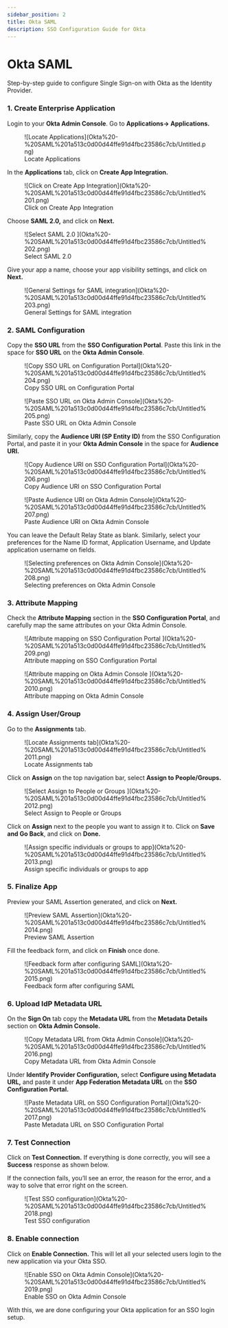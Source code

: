 ```yaml
---
sidebar_position: 2
title: Okta SAML
description: SSO Configuration Guide for Okta
---
```


# Okta SAML
<Subtitle>Step-by-step guide to configure Single Sign-on with Okta as the Identity Provider. </Subtitle>


### 1. Create Enterprise Application

Login to your **Okta Admin Console**. Go to **Applications→ Applications.**

<figure>![Locate Applications](Okta%20-%20SAML%201a513c0d00d44ffe91d4fbc23586c7cb/Untitled.png)
<figcaption>Locate Applications</figcaption></figure>


In the **Applications** tab, click on **Create App Integration.**

<figure>![Click on Create App Integration](Okta%20-%20SAML%201a513c0d00d44ffe91d4fbc23586c7cb/Untitled%201.png)
<figcaption>Click on Create App Integration</figcaption></figure>


Choose **SAML 2.0,** and click on **Next.**

<figure>![Select SAML 2.0 ](Okta%20-%20SAML%201a513c0d00d44ffe91d4fbc23586c7cb/Untitled%202.png)
<figcaption>Select SAML 2.0 </figcaption></figure>


Give your app a name, choose your app visibility settings, and click on **Next.** 

<figure>![General Settings for SAML integration](Okta%20-%20SAML%201a513c0d00d44ffe91d4fbc23586c7cb/Untitled%203.png)
<figcaption>General Settings for SAML integration</figcaption></figure>


### 2. SAML Configuration

Copy the **SSO URL** from the **SSO Configuration Portal**. Paste this link in the space for **SSO URL** on the **Okta Admin Console**. 

<figure>![Copy SSO URL on Configuration Portal](Okta%20-%20SAML%201a513c0d00d44ffe91d4fbc23586c7cb/Untitled%204.png)
<figcaption>Copy SSO URL on Configuration Portal</figcaption></figure>

<figure>![Paste SSO URL on Okta Admin Console](Okta%20-%20SAML%201a513c0d00d44ffe91d4fbc23586c7cb/Untitled%205.png)
<figcaption>Paste SSO URL on Okta Admin Console</figcaption></figure>


Similarly, copy the **Audience URI (SP Entity ID)** from the SSO Configuration Portal, and paste it in your **Okta Admin Console** in the space for **Audience URI.** 

<figure>![Copy Audience URI on SSO Configuration Portal](Okta%20-%20SAML%201a513c0d00d44ffe91d4fbc23586c7cb/Untitled%206.png)
<figcaption>Copy Audience URI on SSO Configuration Portal</figcaption></figure>

<figure>![Paste Audience URI on Okta Admin Console](Okta%20-%20SAML%201a513c0d00d44ffe91d4fbc23586c7cb/Untitled%207.png)
<figcaption>Paste Audience URI on Okta Admin Console </figcaption></figure>

You can leave the Default Relay State as blank. Similarly, select your preferences for the Name ID format, Application Username, and Update application username on fields. 


<figure>![Selecting preferences on Okta Admin Console](Okta%20-%20SAML%201a513c0d00d44ffe91d4fbc23586c7cb/Untitled%208.png)
<figcaption>Selecting preferences on Okta Admin Console</figcaption></figure>


### 3. Attribute Mapping

Check the **Attribute Mapping** section in the **SSO Configuration Portal**, and carefully map the same attributes on your Okta Admin Console. 
<figure>![Attribute mapping on SSO Configuration Portal ](Okta%20-%20SAML%201a513c0d00d44ffe91d4fbc23586c7cb/Untitled%209.png)
<figcaption>Attribute mapping on SSO Configuration Portal</figcaption></figure>

<figure>![Attribute mapping on Okta Admin Console ](Okta%20-%20SAML%201a513c0d00d44ffe91d4fbc23586c7cb/Untitled%2010.png)
<figcaption>Attribute mapping on Okta Admin Console</figcaption></figure>


### 4. Assign User/Group

Go to the **Assignments** tab. 
<figure>![Locate Assignments tab](Okta%20-%20SAML%201a513c0d00d44ffe91d4fbc23586c7cb/Untitled%2011.png)
<figcaption>Locate Assignments tab</figcaption></figure>

Click on **Assign** on the top navigation bar, select **Assign to People/Groups.**

<figure>![Select Assign to People or Groups ](Okta%20-%20SAML%201a513c0d00d44ffe91d4fbc23586c7cb/Untitled%2012.png)
<figcaption>Select Assign to People or Groups</figcaption></figure>


Click on **Assign** next to the people you want to assign it to. Click on **Save and Go Back**, and click on **Done.** 


<figure>![Assign specific individuals or groups to app](Okta%20-%20SAML%201a513c0d00d44ffe91d4fbc23586c7cb/Untitled%2013.png)
<figcaption>Assign specific individuals or groups to app</figcaption></figure>

### 5. Finalize App

Preview your SAML Assertion generated, and click on **Next.** 

<figure>![Preview SAML Assertion](Okta%20-%20SAML%201a513c0d00d44ffe91d4fbc23586c7cb/Untitled%2014.png)
<figcaption>Preview SAML Assertion</figcaption></figure>



Fill the feedback form, and click on **Finish** once done. 

<figure>![Feedback form after configuring SAML](Okta%20-%20SAML%201a513c0d00d44ffe91d4fbc23586c7cb/Untitled%2015.png)
<figcaption>Feedback form after configuring SAML</figcaption></figure>


### 6. Upload IdP Metadata URL

On the **Sign On** tab copy the **Metadata URL** from the **Metadata Details** section on **Okta Admin Console.**

<figure>![Copy Metadata URL from Okta Admin Console](Okta%20-%20SAML%201a513c0d00d44ffe91d4fbc23586c7cb/Untitled%2016.png)
<figcaption>Copy Metadata URL from Okta Admin Console</figcaption></figure>


Under **Identify Provider Configuration,** select **Configure using Metadata URL,** and paste it under **App Federation Metadata URL** on the **SSO Configuration Portal.**

<figure>![Paste Metadata URL on SSO Configuration Portal](Okta%20-%20SAML%201a513c0d00d44ffe91d4fbc23586c7cb/Untitled%2017.png)
<figcaption>Paste Metadata URL on SSO Configuration Portal</figcaption></figure>


### 7. Test Connection

Click on **Test Connection.** If everything is done correctly, you will see a **Success** response as shown below. 

If the connection fails, you’ll see an error, the reason for the error, and a way to solve that error right on the screen.  
<figure>![Test SSO configuration](Okta%20-%20SAML%201a513c0d00d44ffe91d4fbc23586c7cb/Untitled%2018.png)
<figcaption>Test SSO configuration</figcaption></figure>



### 8. Enable connection

Click on **Enable Connection.** This will let all your selected users login to the new application via your Okta SSO. 
<figure>![Enable SSO on Okta Admin Console](Okta%20-%20SAML%201a513c0d00d44ffe91d4fbc23586c7cb/Untitled%2019.png)
<figcaption>Enable SSO on Okta Admin Console</figcaption></figure>


With this, we are done configuring your Okta application for an SSO login setup.
